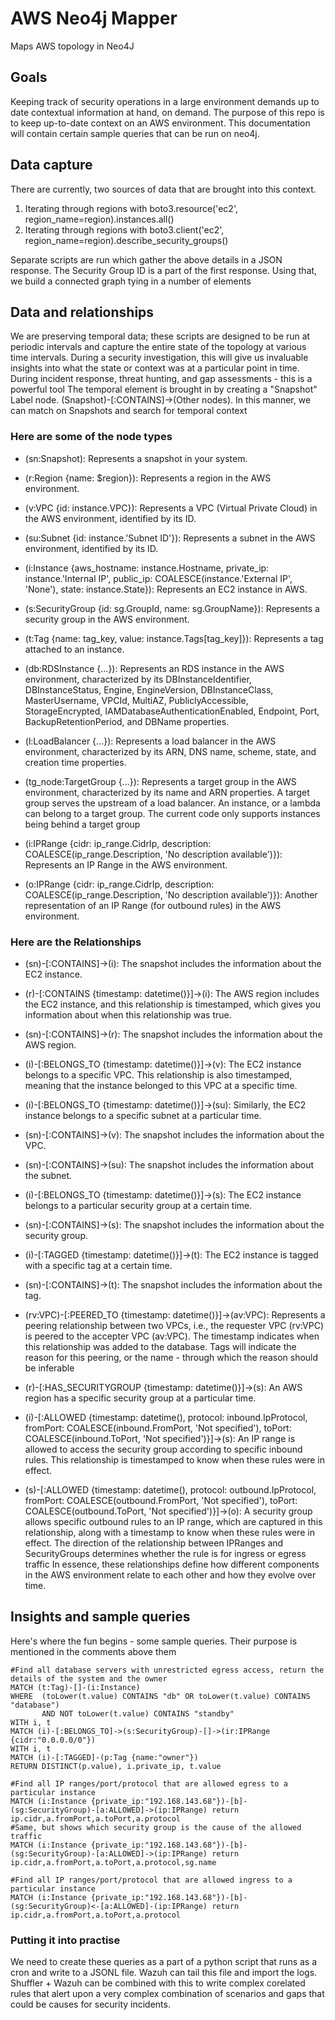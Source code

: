 # AWS Neo4j Mapper
Maps AWS topology in Neo4J 

## Goals
Keeping track of security operations in a large environment demands up to date contextual information at hand, on demand.
The purpose of this repo is to keep up-to-date context on an AWS environment. This documentation will contain certain sample queries that can be run on neo4j.

## Data capture
There are currently, two sources of data that are brought into this context. 
1.  Iterating through regions with  boto3.resource('ec2', region_name=region).instances.all()
2.  Iterating through regions with  boto3.client('ec2', region_name=region).describe_security_groups()

Separate scripts are run which gather the above details in a JSON response. The Security Group ID is a part of the first response. Using that, we build a connected graph tying in a number of elements


## Data and relationships

We are preserving temporal data; these scripts are designed to be run at periodic intervals and capture the entire state of the topology at various time intervals. During a security investigation, this will give us invaluable insights into what the state or context was at a particular point in time. During incident response, threat hunting, and  gap assessments - this is a powerful tool
The temporal element is brought in by creating a "Snapshot" Label node. (Snapshot)-[:CONTAINS]->(Other nodes). In this manner, we can match on Snapshots and search for temporal context

### Here are some of the node types

* (sn:Snapshot): Represents a snapshot in your system.
* (r:Region {name: $region}): Represents a region in the AWS environment.
* (v:VPC {id: instance.VPC}): Represents a VPC (Virtual Private Cloud) in the AWS environment, identified by its ID.
* (su:Subnet {id: instance.'Subnet ID'}): Represents a subnet in the AWS environment, identified by its ID.
* (i:Instance {aws_hostname: instance.Hostname, private_ip: instance.'Internal IP', public_ip: COALESCE(instance.'External IP', 'None'), state: instance.State}): Represents an EC2 instance in AWS.
* (s:SecurityGroup {id: sg.GroupId, name: sg.GroupName}): Represents a security group in the AWS environment.
* (t:Tag {name: tag_key, value: instance.Tags[tag_key]}): Represents a tag attached to an instance.
* (db:RDSInstance {...}): Represents an RDS instance in the AWS environment, characterized by its DBInstanceIdentifier, DBInstanceStatus, Engine, EngineVersion, DBInstanceClass, MasterUsername, VPCId, MultiAZ, PubliclyAccessible, StorageEncrypted, IAMDatabaseAuthenticationEnabled, Endpoint, Port, BackupRetentionPeriod, and DBName properties.
* (l:LoadBalancer {...}): Represents a load balancer in the AWS environment, characterized by its ARN, DNS name, scheme, state, and creation time properties.
* (tg_node:TargetGroup {...}): Represents a target group in the AWS environment, characterized by its name and ARN properties. A target group serves the upstream of a load balancer. An instance, or a lambda can belong to a target group. The current code only supports instances being behind a target group

* (i:IPRange {cidr: ip_range.CidrIp, description: COALESCE(ip_range.Description, 'No description available')}): Represents an IP Range in the AWS environment.
* (o:IPRange {cidr: ip_range.CidrIp, description: COALESCE(ip_range.Description, 'No description available')}): Another representation of an IP Range (for outbound rules) in the AWS environment.

### Here are the Relationships

* (sn)-[:CONTAINS]->(i): The snapshot includes the information about the EC2 instance.
* (r)-[:CONTAINS {timestamp: datetime()}]->(i): The AWS region includes the EC2 instance, and this relationship is timestamped, which gives you information about when this relationship was true.
* (sn)-[:CONTAINS]->(r): The snapshot includes the information about the AWS region.
* (i)-[:BELONGS_TO {timestamp: datetime()}]->(v): The EC2 instance belongs to a specific VPC. This relationship is also timestamped, meaning that the instance belonged to this VPC at a specific time.
* (i)-[:BELONGS_TO {timestamp: datetime()}]->(su): Similarly, the EC2 instance belongs to a specific subnet at a particular time.
* (sn)-[:CONTAINS]->(v): The snapshot includes the information about the VPC.
* (sn)-[:CONTAINS]->(su): The snapshot includes the information about the subnet.
* (i)-[:BELONGS_TO {timestamp: datetime()}]->(s): The EC2 instance belongs to a particular security group at a certain time.
* (sn)-[:CONTAINS]->(s): The snapshot includes the information about the security group.
* (i)-[:TAGGED {timestamp: datetime()}]->(t): The EC2 instance is tagged with a specific tag at a certain time.
* (sn)-[:CONTAINS]->(t): The snapshot includes the information about the tag.
* (rv:VPC)-[:PEERED_TO {timestamp: datetime()}]->(av:VPC): Represents a peering relationship between two VPCs, i.e., the requester VPC (rv:VPC) is peered to the accepter VPC (av:VPC). The timestamp indicates when this relationship was added to the database. Tags will indicate the reason for this peering, or the name - through which the reason should be inferable


* (r)-[:HAS_SECURITYGROUP {timestamp: datetime()}]->(s): An AWS region has a specific security group at a particular time.
* (i)-[:ALLOWED {timestamp: datetime(), protocol: inbound.IpProtocol, fromPort: COALESCE(inbound.FromPort, 'Not specified'), toPort: COALESCE(inbound.ToPort, 'Not specified')}]->(s): An IP range is allowed to access the security group according to specific inbound rules. This relationship is timestamped to know when these rules were in effect.
* (s)-[:ALLOWED {timestamp: datetime(), protocol: outbound.IpProtocol, fromPort: COALESCE(outbound.FromPort, 'Not specified'), toPort: COALESCE(outbound.ToPort, 'Not specified')}]->(o): A security group allows specific outbound rules to an IP range, which are captured in this relationship, along with a timestamp to know when these rules were in effect.
The direction of the relationship between IPRanges and SecurityGroups determines whether the rule is for ingress or egress traffic
In essence, these relationships define how different components in the AWS environment relate to each other and how they evolve over time.

## Insights and sample queries

Here's where the fun begins - some sample queries. Their purpose is mentioned in the comments above them

```
#Find all database servers with unrestricted egress access, return the details of the system and the owner
MATCH (t:Tag)-[]-(i:Instance) 
WHERE  (toLower(t.value) CONTAINS "db" OR toLower(t.value) CONTAINS "database") 
       AND NOT toLower(t.value) CONTAINS "standby" 
WITH i, t
MATCH (i)-[:BELONGS_TO]->(s:SecurityGroup)-[]->(ir:IPRange {cidr:"0.0.0.0/0"}) 
WITH i, t
MATCH (i)-[:TAGGED]-(p:Tag {name:"owner"})   
RETURN DISTINCT(p.value), i.private_ip, t.value
```

```
#Find all IP ranges/port/protocol that are allowed egress to a particular instance
MATCH (i:Instance {private_ip:"192.168.143.68"})-[b]-(sg:SecurityGroup)-[a:ALLOWED]->(ip:IPRange) return ip.cidr,a.fromPort,a.toPort,a.protocol
#Same, but shows which security group is the cause of the allowed traffic
MATCH (i:Instance {private_ip:"192.168.143.68"})-[b]-(sg:SecurityGroup)-[a:ALLOWED]->(ip:IPRange) return ip.cidr,a.fromPort,a.toPort,a.protocol,sg.name 
```


```
#Find all IP ranges/port/protocol that are allowed ingress to a particular instance
MATCH (i:Instance {private_ip:"192.168.143.68"})-[b]-(sg:SecurityGroup)<-[a:ALLOWED]-(ip:IPRange) return ip.cidr,a.fromPort,a.toPort,a.protocol
```

### Putting it into practise
We need to create these queries as a part of a python script that runs as a cron and write to a JSONL file. Wazuh can tail this file and import the logs.
Shuffler + Wazuh can be combined with this to write complex corelated rules that alert upon a very complex combination of scenarios and gaps that  could be causes for security incidents.
